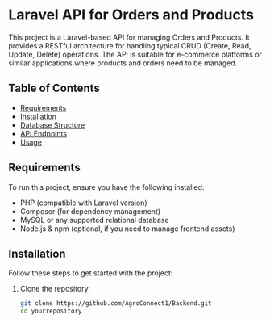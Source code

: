 # Laravel API for Orders and Products

This project is a Laravel-based API for managing Orders and Products. It provides a RESTful architecture for handling typical CRUD (Create, Read, Update, Delete) operations. The API is suitable for e-commerce platforms or similar applications where products and orders need to be managed.

## Table of Contents

- [Requirements](#requirements)
- [Installation](#installation)
- [Database Structure](#database-structure)
- [API Endpoints](#api-endpoints)
- [Usage](#usage)


## Requirements

To run this project, ensure you have the following installed:

- PHP (compatible with Laravel version)
- Composer (for dependency management)
- MySQL or any supported relational database
- Node.js & npm (optional, if you need to manage frontend assets)

## Installation

Follow these steps to get started with the project:

1. Clone the repository:
   ```bash
   git clone https://github.com/AgroConnect1/Backend.git
   cd yourrepository
